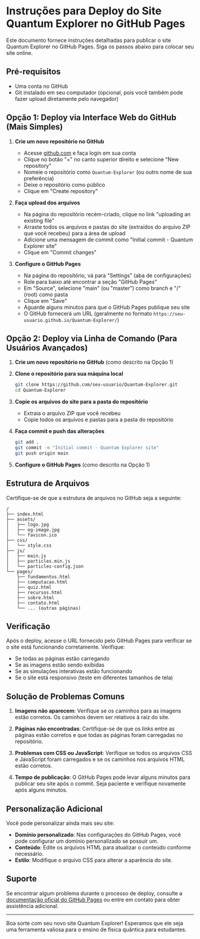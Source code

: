 # Instruções para Deploy do Site Quantum Explorer no GitHub Pages

Este documento fornece instruções detalhadas para publicar o site Quantum Explorer no GitHub Pages. Siga os passos abaixo para colocar seu site online.

## Pré-requisitos

- Uma conta no GitHub
- Git instalado em seu computador (opcional, pois você também pode fazer upload diretamente pelo navegador)

## Opção 1: Deploy via Interface Web do GitHub (Mais Simples)

1. **Crie um novo repositório no GitHub**
   - Acesse [github.com](https://github.com) e faça login em sua conta
   - Clique no botão "+" no canto superior direito e selecione "New repository"
   - Nomeie o repositório como `Quantum-Explorer` (ou outro nome de sua preferência)
   - Deixe o repositório como público
   - Clique em "Create repository"

2. **Faça upload dos arquivos**
   - Na página do repositório recém-criado, clique no link "uploading an existing file"
   - Arraste todos os arquivos e pastas do site (extraídos do arquivo ZIP que você recebeu) para a área de upload
   - Adicione uma mensagem de commit como "Initial commit - Quantum Explorer site"
   - Clique em "Commit changes"

3. **Configure o GitHub Pages**
   - Na página do repositório, vá para "Settings" (aba de configurações)
   - Role para baixo até encontrar a seção "GitHub Pages"
   - Em "Source", selecione "main" (ou "master") como branch e "/" (root) como pasta
   - Clique em "Save"
   - Aguarde alguns minutos para que o GitHub Pages publique seu site
   - O GitHub fornecerá um URL (geralmente no formato `https://seu-usuario.github.io/Quantum-Explorer/`)

## Opção 2: Deploy via Linha de Comando (Para Usuários Avançados)

1. **Crie um novo repositório no GitHub** (como descrito na Opção 1)

2. **Clone o repositório para sua máquina local**
   ```bash
   git clone https://github.com/seu-usuario/Quantum-Explorer.git
   cd Quantum-Explorer
   ```

3. **Copie os arquivos do site para a pasta do repositório**
   - Extraia o arquivo ZIP que você recebeu
   - Copie todos os arquivos e pastas para a pasta do repositório

4. **Faça commit e push das alterações**
   ```bash
   git add .
   git commit -m "Initial commit - Quantum Explorer site"
   git push origin main
   ```

5. **Configure o GitHub Pages** (como descrito na Opção 1)

## Estrutura de Arquivos

Certifique-se de que a estrutura de arquivos no GitHub seja a seguinte:

```
/
├── index.html
├── assets/
│   ├── logo.jpg
│   ├── og-image.jpg
│   └── favicon.ico
├── css/
│   └── style.css
├── js/
│   ├── main.js
│   ├── particles.min.js
│   └── particles-config.json
└── pages/
    ├── fundamentos.html
    ├── computacao.html
    ├── quiz.html
    ├── recursos.html
    ├── sobre.html
    ├── contato.html
    └── ... (outras páginas)
```

## Verificação

Após o deploy, acesse o URL fornecido pelo GitHub Pages para verificar se o site está funcionando corretamente. Verifique:

- Se todas as páginas estão carregando
- Se as imagens estão sendo exibidas
- Se as simulações interativas estão funcionando
- Se o site está responsivo (teste em diferentes tamanhos de tela)

## Solução de Problemas Comuns

1. **Imagens não aparecem**: Verifique se os caminhos para as imagens estão corretos. Os caminhos devem ser relativos à raiz do site.

2. **Páginas não encontradas**: Certifique-se de que os links entre as páginas estão corretos e que todas as páginas foram carregadas no repositório.

3. **Problemas com CSS ou JavaScript**: Verifique se todos os arquivos CSS e JavaScript foram carregados e se os caminhos nos arquivos HTML estão corretos.

4. **Tempo de publicação**: O GitHub Pages pode levar alguns minutos para publicar seu site após o commit. Seja paciente e verifique novamente após alguns minutos.

## Personalização Adicional

Você pode personalizar ainda mais seu site:

- **Domínio personalizado**: Nas configurações do GitHub Pages, você pode configurar um domínio personalizado se possuir um.
- **Conteúdo**: Edite os arquivos HTML para atualizar o conteúdo conforme necessário.
- **Estilo**: Modifique o arquivo CSS para alterar a aparência do site.

## Suporte

Se encontrar algum problema durante o processo de deploy, consulte a [documentação oficial do GitHub Pages](https://docs.github.com/en/pages) ou entre em contato para obter assistência adicional.

---

Boa sorte com seu novo site Quantum Explorer! Esperamos que ele seja uma ferramenta valiosa para o ensino de física quântica para estudantes.
